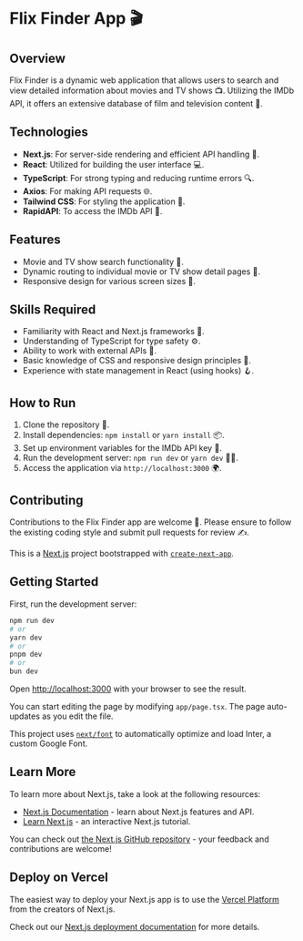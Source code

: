 # Flix Finder App 🎬

## Overview

Flix Finder is a dynamic web application that allows users to search and view detailed information about movies and TV shows 📺. Utilizing the IMDb API, it offers an extensive database of film and television content 🌟.

## Technologies

- **Next.js**: For server-side rendering and efficient API handling 🚀.
- **React**: Utilized for building the user interface 💻.
- **TypeScript**: For strong typing and reducing runtime errors 🔍.
- **Axios**: For making API requests 🌐.
- **Tailwind CSS**: For styling the application 👗.
- **RapidAPI**: To access the IMDb API 📡.

## Features

- Movie and TV show search functionality 🔎.
- Dynamic routing to individual movie or TV show detail pages 📄.
- Responsive design for various screen sizes 📱.

## Skills Required

- Familiarity with React and Next.js frameworks 📘.
- Understanding of TypeScript for type safety ⚙️.
- Ability to work with external APIs  🤝.
- Basic knowledge of CSS and responsive design principles 🎨.
- Experience with state management in React (using hooks) 🪝.

## How to Run

1. Clone the repository 📁.
2. Install dependencies: `npm install` or `yarn install` 📦.
3. Set up environment variables for the IMDb API key 🔑.
4. Run the development server: `npm run dev` or `yarn dev` 🏃‍♂️.
5. Access the application via `http://localhost:3000` 🌍.

## Contributing

Contributions to the Flix Finder app are welcome 🤗. Please ensure to follow the existing coding style and submit pull requests for review ✍️.


This is a [Next.js](https://nextjs.org/) project bootstrapped with [`create-next-app`](https://github.com/vercel/next.js/tree/canary/packages/create-next-app).

## Getting Started

First, run the development server:

```bash
npm run dev
# or
yarn dev
# or
pnpm dev
# or
bun dev
```

Open [http://localhost:3000](http://localhost:3000) with your browser to see the result.

You can start editing the page by modifying `app/page.tsx`. The page auto-updates as you edit the file.

This project uses [`next/font`](https://nextjs.org/docs/basic-features/font-optimization) to automatically optimize and load Inter, a custom Google Font.

## Learn More

To learn more about Next.js, take a look at the following resources:

- [Next.js Documentation](https://nextjs.org/docs) - learn about Next.js features and API.
- [Learn Next.js](https://nextjs.org/learn) - an interactive Next.js tutorial.

You can check out [the Next.js GitHub repository](https://github.com/vercel/next.js/) - your feedback and contributions are welcome!

## Deploy on Vercel

The easiest way to deploy your Next.js app is to use the [Vercel Platform](https://vercel.com/new?utm_medium=default-template&filter=next.js&utm_source=create-next-app&utm_campaign=create-next-app-readme) from the creators of Next.js.

Check out our [Next.js deployment documentation](https://nextjs.org/docs/deployment) for more details.
